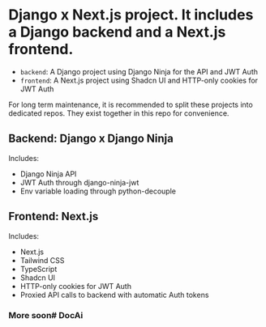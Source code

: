 # Django x Next.js project. It includes a Django backend and a Next.js frontend.


- `backend`: A Django project using Django Ninja for the API and JWT Auth
- `frontend`: A Next.js project using Shadcn UI and HTTP-only cookies for JWT Auth

For long term maintenance, it is recommended to split these projects into dedicated repos. They exist together in this repo for convenience.

## Backend: Django x Django Ninja

Includes:
- Django Ninja API
- JWT Auth through django-ninja-jwt
- Env variable loading through python-decouple


## Frontend: Next.js

Includes:
- Next.js
- Tailwind CSS
- TypeScript
- Shadcn UI
- HTTP-only cookies for JWT Auth
- Proxied API calls to backend with automatic Auth tokens


### More soon# DocAi
